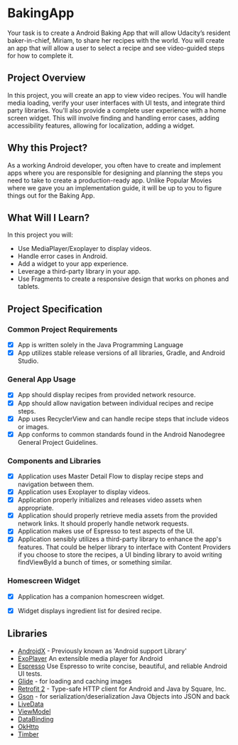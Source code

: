 # BakingApp
Your task is to create a Android Baking App that will allow Udacity’s resident baker-in-chief, Miriam, to share her recipes with the world. You will create an app that will allow a user to select a recipe and see video-guided steps for how to complete it.




## Project Overview
In this project, you will create an app to view video recipes. You will handle media loading, verify your user interfaces with UI tests, and integrate third party libraries. You'll also provide a complete user experience with a home screen widget. This will involve finding and handling error cases, adding accessibility features, allowing for localization, adding a widget.

## Why this Project?
As a working Android developer, you often have to create and implement apps where you are responsible for designing and planning the steps you need to take to create a production-ready app. Unlike Popular Movies where we gave you an implementation guide, it will be up to you to figure things out for the Baking App.

## What Will I Learn?
In this project you will:
*   Use MediaPlayer/Exoplayer to display videos.
*   Handle error cases in Android.
*   Add a widget to your app experience.
*   Leverage a third-party library in your app.
*   Use Fragments to create a responsive design that works on phones and tablets.

## Project Specification

### Common Project Requirements
- [x]   App is written solely in the Java Programming Language
- [x]   App utilizes stable release versions of all libraries, Gradle, and Android Studio.

### General App Usage
- [x]   App should display recipes from provided network resource.
- [x]   App should allow navigation between individual recipes and recipe steps.
- [x]   App uses RecyclerView and can handle recipe steps that include videos or images.
- [x]   App conforms to common standards found in the Android Nanodegree General Project Guidelines.

### Components and Libraries
- [x]   Application uses Master Detail Flow to display recipe steps and navigation between them.
- [x]   Application uses Exoplayer to display videos.
- [x]   Application properly initializes and releases video assets when appropriate.
- [x]   Application should properly retrieve media assets from the provided network links. It should properly handle network requests.
- [x]   Application makes use of Espresso to test aspects of the UI.
- [x]   Application sensibly utilizes a third-party library to enhance the app's features. That could be helper library to interface with Content Providers if you choose to store the recipes, a UI binding library to avoid writing findViewById a bunch of times, or something similar.

### Homescreen Widget
- [x] Application has a companion homescreen widget.
- [x] Widget displays ingredient list for desired recipe.


## Libraries
*   [AndroidX](https://developer.android.com/jetpack/androidx/) - Previously known as 'Android support Library'
*   [ExoPlayer](https://github.com/google/ExoPlayer) An extensible media player for Android
*   [Espresso](https://developer.android.com/training/testing/espresso/) Use Espresso to write concise, beautiful, and reliable Android UI tests.
*   [Glide](https://github.com/bumptech/glide) - for loading and caching images 
*   [Retrofit 2](https://github.com/square/retrofit) - Type-safe HTTP client for Android and Java by Square, Inc. 
*   [Gson](https://github.com/google/gson) - for serialization/deserialization Java Objects into JSON and back
*   [LiveData](https://developer.android.com/topic/libraries/architecture/livedata)
*   [ViewModel](https://developer.android.com/topic/libraries/architecture/viewmodel)
*   [DataBinding](https://developer.android.com/topic/libraries/data-binding/)
*   [OkHttp](https://github.com/square/okhttp)
*   [Timber](https://github.com/JakeWharton/timber)


